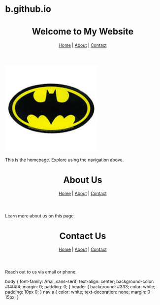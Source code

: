 # b.github.io
<!DOCTYPE html>
<html lang="en">
<head>
    <meta charset="UTF-8">
    <meta name="viewport" content="width=device-width, initial-scale=1.0">
    <title>Home - My Website</title>
    <link rel="stylesheet" href="styles.css">
</head>
<body>
    <header>
        <h1>Welcome to My Website</h1>
        <nav>
            <a href="index.html">Home</a> |
            <a href="about.html">About</a> |
            <a href="contact.html">Contact</a>
        </nav>
    </header>
    <main>
        <img src="image.jpg" alt="Sample Image" width="300">
        <p>This is the homepage. Explore using the navigation above.</p>
    </main>
</body>
</html>

<!-- about.html -->
<!DOCTYPE html>
<html lang="en">
<head>
    <meta charset="UTF-8">
    <meta name="viewport" content="width=device-width, initial-scale=1.0">
    <title>About - My Website</title>
    <link rel="stylesheet" href="styles.css">
</head>
<body>
    <header>
        <h1>About Us</h1>
        <nav>
            <a href="index.html">Home</a> |
            <a href="about.html">About</a> |
            <a href="contact.html">Contact</a>
        </nav>
    </header>
    <main>
        <p>Learn more about us on this page.</p>
    </main>
</body>
</html>

<!-- contact.html -->
<!DOCTYPE html>
<html lang="en">
<head>
    <meta charset="UTF-8">
    <meta name="viewport" content="width=device-width, initial-scale=1.0">
    <title>Contact - My Website</title>
    <link rel="stylesheet" href="styles.css">
</head>
<body>
    <header>
        <h1>Contact Us</h1>
        <nav>
            <a href="index.html">Home</a> |
            <a href="about.html">About</a> |
            <a href="contact.html">Contact</a>
        </nav>
    </header>
    <main>
        <p>Reach out to us via email or phone.</p>
    </main>
</body>
</html>

<!-- styles.css -->
body {
    font-family: Arial, sans-serif;
    text-align: center;
    background-color: #f4f4f4;
    margin: 0;
    padding: 0;
}
header {
    background: #333;
    color: white;
    padding: 10px 0;
}
nav a {
    color: white;
    text-decoration: none;
    margin: 0 15px;
}
